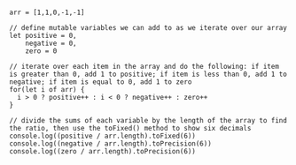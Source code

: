 <pre><code>
arr = [1,1,0,-1,-1]

// define mutable variables we can add to as we iterate over our array
let positive = 0,
    negative = 0,
    zero = 0

// iterate over each item in the array and do the following: if item is greater than 0, add 1 to positive; if item is less than 0, add 1 to negative; if item is equal to 0, add 1 to zero
for(let i of arr) {
  i > 0 ? positive++ : i < 0 ? negative++ : zero++
}

// divide the sums of each variable by the length of the array to find the ratio, then use the toFixed() method to show six decimals
console.log((positive / arr.length).toFixed(6))
console.log((negative / arr.length).toPrecision(6))
console.log((zero / arr.length).toPrecision(6))
</code></pre>
